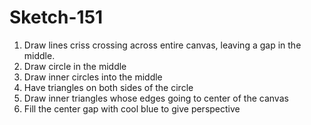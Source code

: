 # Sketch-151

1. Draw lines criss crossing across entire canvas, leaving a gap in the middle.
2. Draw circle in the middle
3. Draw inner circles into the middle
4. Have triangles on both sides of the circle 
5. Draw inner triangles whose edges going to center of the canvas
6. Fill the center gap with cool blue to give perspective
